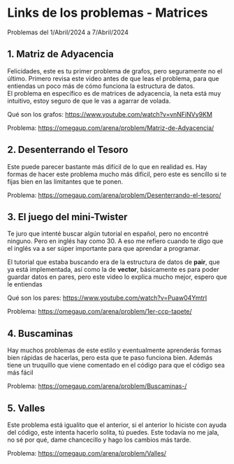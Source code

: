 # Links de los problemas - Matrices
Problemas del 1/Abril/2024 a 7/Abril/2024

## 1. Matriz de Adyacencia
Felicidades, este es tu primer problema de grafos, pero seguramente no el último. Primero revisa este video antes de que leas el problema, para que entiendas un poco más de cómo funciona la estructura de datos.  
El problema en específico es de matrices de adyacencia, la neta está muy intuitivo, estoy seguro de que le vas a agarrar de volada.

Qué son los grafos: https://www.youtube.com/watch?v=vnNFiNVy9KM

Problema: https://omegaup.com/arena/problem/Matriz-de-Adyacencia/ 

## 2. Desenterrando el Tesoro
Este puede parecer bastante más difícil de lo que en realidad es. Hay formas de hacer este problema mucho más difícil, pero este es sencillo si te fijas bien en las limitantes que te ponen.

Problema: https://omegaup.com/arena/problem/Desenterrando-el-tesoro/

## 3. El juego del mini-Twister
Te juro que intenté buscar algún tutorial en español, pero no encontré ninguno. Pero en inglés hay como 30.
A eso me refiero cuando te digo que el inglés va a ser súper importante para que aprendar a programar.

El tutorial que estaba buscando era de la estructura de datos de **pair**, que ya está implementada, así como la de **vector**, básicamente es para poder guardar datos en pares, pero este video lo explica mucho mejor, espero que le entiendas

Qué son los pares: https://www.youtube.com/watch?v=Puaw04YmtrI

Problema: https://omegaup.com/arena/problem/1er-ccp-tapete/

## 4. Buscaminas
Hay muchos problemas de este estilo y eventualmente aprenderás formas bien rápidas de hacerlas, pero esta que te paso funciona bien. Además tiene un truquillo que viene comentado en el código para que el código sea más fácil

Problema: https://omegaup.com/arena/problem/Buscaminas-/

## 5. Valles
Este problema está igualito que el anterior, si el anterior lo hiciste con ayuda del código, este intenta hacerlo solita, tú puedes.
Este todavía no me jala, no sé por qué, dame chancecillo y hago los cambios más tarde.

Problema: https://omegaup.com/arena/problem/Valles/

